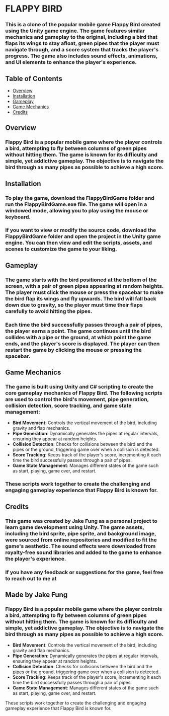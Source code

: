 # FLAPPY BIRD

### This is a clone of the popular mobile game Flappy Bird created using the Unity game engine. The game features similar mechanics and gameplay to the original, including a bird that flaps its wings to stay afloat, green pipes that the player must navigate through, and a score system that tracks the player's progress. The game also includes sound effects, animations, and UI elements to enhance the player's experience.

## Table of Contents

- [Overview](#overview)
- [Installation](#installation)
- [Gameplay](#gameplay)
- [Game Mechanics](#game-mechanics)
- [Credits](#credits)

## Overview

### Flappy Bird is a popular mobile game where the player controls a bird, attempting to fly between columns of green pipes without hitting them. The game is known for its difficulty and simple, yet addictive gameplay. The objective is to navigate the bird through as many pipes as possible to achieve a high score.

## Installation

### To play the game, download the FlappyBirdGame folder and run the FlappyBirdGame.exe file. The game will open in a windowed mode, allowing you to play using the mouse or keyboard.

### If you want to view or modify the source code, download the FlappyBirdGame folder and open the project in the Unity game engine. You can then view and edit the scripts, assets, and scenes to customize the game to your liking.

## Gameplay

### The game starts with the bird positioned at the bottom of the screen, with a pair of green pipes appearing at random heights. The player must click the mouse or press the spacebar to make the bird flap its wings and fly upwards. The bird will fall back down due to gravity, so the player must time their flaps carefully to avoid hitting the pipes.

### Each time the bird successfully passes through a pair of pipes, the player earns a point. The game continues until the bird collides with a pipe or the ground, at which point the game ends, and the player's score is displayed. The player can then restart the game by clicking the mouse or pressing the spacebar.

## Game Mechanics

### The game is built using Unity and C# scripting to create the core gameplay mechanics of Flappy Bird. The following scripts are used to control the bird's movement, pipe generation, collision detection, score tracking, and game state management:

- **Bird Movement**: Controls the vertical movement of the bird, including gravity and flap mechanics.
- **Pipe Generation**: Dynamically generates the pipes at regular intervals, ensuring they appear at random heights.
- **Collision Detection**: Checks for collisions between the bird and the pipes or the ground, triggering game over when a collision is detected.
- **Score Tracking**: Keeps track of the player's score, incrementing it each time the bird successfully passes through a pair of pipes.
- **Game State Management**: Manages different states of the game such as start, playing, game over, and restart.

### These scripts work together to create the challenging and engaging gameplay experience that Flappy Bird is known for.

## Credits

### This game was created by Jake Fung as a personal project to learn game development using Unity. The game assets, including the bird sprite, pipe sprite, and background image, were sourced from online repositories and modified to fit the game's aesthetic. The sound effects were downloaded from royalty-free sound libraries and added to the game to enhance the player's experience.

### If you have any feedback or suggestions for the game, feel free to reach out to me at

## Made by Jake Fung

### Flappy Bird is a popular mobile game where the player controls a bird, attempting to fly between columns of green pipes without hitting them. The game is known for its difficulty and simple, yet addictive gameplay. The objective is to navigate the bird through as many pipes as possible to achieve a high score.

- **Bird Movement**: Controls the vertical movement of the bird, including gravity and flap mechanics.
- **Pipe Generation**: Dynamically generates the pipes at regular intervals, ensuring they appear at random heights.
- **Collision Detection**: Checks for collisions between the bird and the pipes or the ground, triggering game over when a collision is detected.
- **Score Tracking**: Keeps track of the player's score, incrementing it each time the bird successfully passes through a pair of pipes.
- **Game State Management**: Manages different states of the game such as start, playing, game over, and restart.

These scripts work together to create the challenging and engaging gameplay experience that Flappy Bird is known for.

